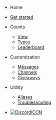  - Home 

  - [Get started](/)
 
 - Counts
 
   - [View](view-counts.md)
   - [Types](count-types.md)
   - [Leaderboard](leaderboards.md)

- Customization

  - [Messages](messages.md)
  - [Channels](channels.md)
  - [Giveaways](giveaways.md)
 
- Utillity

  - [Aliases](aliases.md)
  - [Troubleshooting](troubleg.md)

- [![DiscordICON](https://api.iconify.design/simple-icons:discord.svg?color=%235865F2&height=35)](https://discord.gg/yRqrjY3)
